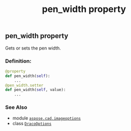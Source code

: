 ﻿---
title: pen_width property
second_title: Aspose.CAD for Python via .NET API References
description: 
type: docs
weight: 60
url: /python-net/aspose.cad.imageoptions/dracooptions/pen_width/
is_root: false
---

## pen_width property


Gets or sets the pen width.
### Definition:
```python
@property
def pen_width(self):
    ...
@pen_width.setter
def pen_width(self, value):
    ...
```

### See Also
* module [`aspose.cad.imageoptions`](../../)
* class [`DracoOptions`](/cad/python-net/aspose.cad.imageoptions/dracooptions)
